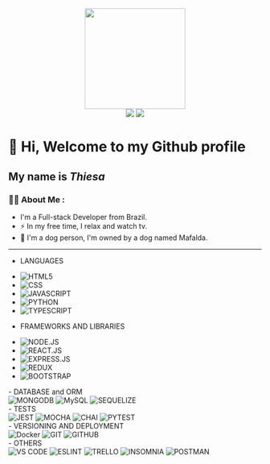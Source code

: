 <div align="center">
<img src="https://media.giphy.com/media/2aIRxJ8YitX04Am4kO/giphy.gif" width="200" height="200" />
  </div>
<div align="center">  
<a href="https://www.linkedin.com/in/thiesa-cesco" target="_blank"><img src="https://img.shields.io/badge/-LinkedIn-%230077B5?style=for-the-badge&logo=linkedin&logoColor=white" target="_blank"></a>  
<a href = "mailto:thiesa.c@gmail.com"><img src="https://img.shields.io/badge/Gmail-D14836?style=for-the-badge&logo=gmail&logoColor=white" target="_blank"></a>
</div>


# 👋 Hi, Welcome to my Github profile
## My name is *Thiesa*


### :woman_technologist: About Me :
- I'm a Full-stack Developer from Brazil.
- :zap: In my free time, I relax and watch tv.
- :dog: I'm a dog person, I'm owned by a dog named Mafalda.
---

- LANGUAGES
<ul>
  <li><img src="https://img.shields.io/badge/HTML5-E34F26?style=for-the-badge&logo=html5&logoColor=white" alt="HTML5"></li>
  <li><img src="https://img.shields.io/badge/CSS3-1572B6?style=for-the-badge&logo=css3&logoColor=white" alt="CSS"></li>
  <li><img src="https://img.shields.io/badge/JavaScript-F7DF1E?style=for-the-badge&logo=javascript&logoColor=black" alt="JAVASCRIPT"></li>
  <li><img src="https://img.shields.io/badge/Python-3776AB?style=for-the-badge&logo=python&logoColor=white" alt="PYTHON"></li>
  <li><img src="https://img.shields.io/badge/TypeScript-3178C6?style=for-the-badge&logo=typescript&logoColor=white" alt="TYPESCRIPT"></li>
</ul>

- FRAMEWORKS AND LIBRARIES
<ul>
  <li><img src="https://img.shields.io/badge/Node.js-339933?style=for-the-badge&logo=node.js&logoColor=black" alt="NODE.JS"></li>
  <li><img src="https://img.shields.io/badge/React-61DAFB?style=for-the-badge&logo=react&logoColor=black" alt="REACT.JS"></li>
  <li><img src="https://img.shields.io/badge/Express-000000?style=for-the-badge&logo=express&logoColor=white" alt="EXPRESS.JS"></li>
  <li><img src="https://img.shields.io/badge/Redux-764ABC?style=for-the-badge&logo=redux&logoColor=white" alt="REDUX"></li>
  <li><img src="https://img.shields.io/badge/Bootstrap-7952B3?style=for-the-badge&logo=bootstrap&logoColor=white" alt="BOOTSTRAP"></li>
</ul>
- DATABASE and ORM
<div>
  <img src="https://img.shields.io/badge/MongoDB-47A248?style=for-the-badge&logo=mongodb&logoColor=black" alt="MONGODB">
  <img src="https://img.shields.io/badge/MySQL-4479A1?style=for-the-badge&logo=mysql&logoColor=white" alt="MySQL">
  <img src="https://img.shields.io/badge/Sequelize-52B0E7?style=for-the-badge&logo=sequelize&logoColor=white" alt="SEQUELIZE">
</div>
- TESTS
<div>
  <img src="https://img.shields.io/badge/Jest-C21325?style=for-the-badge&logo=jest&logoColor=white" alt="JEST">
  <img src="https://img.shields.io/badge/Mocha-8D6748?style=for-the-badge&logo=mocha&logoColor=white" alt="MOCHA">
  <img src="https://img.shields.io/badge/Chai-A30701?style=for-the-badge&logo=chai&logoColor=white" alt="CHAI">
  <img src="https://img.shields.io/badge/Pytest-0A9EDC?style=for-the-badge&logo=pytest&logoColor=white" alt="PYTEST">
</div>
- VERSIONING AND DEPLOYMENT
<div>
 <img src="https://img.shields.io/badge/Docker-2496ED?style=for-the-badge&logo=docker&logoColor=white" alt="Docker">
 <img src="https://img.shields.io/badge/Git-F05032?style=for-the-badge&logo=git&logoColor=white" alt="GIT">
 <img src="https://img.shields.io/badge/GitHub-181717?style=for-the-badge&logo=github&logoColor=white" alt="GITHUB">
</div>
 - OTHERS
 <div>
  <img src="https://img.shields.io/badge/Visual_Studio_Code-007ACC?style=for-the-badge&logo=visualstudiocode&logoColor=white" alt="VS CODE">
  <img src="https://img.shields.io/badge/ESLint-4B32C3?style=for-the-badge&logo=eslint&logoColor=white" alt="ESLINT">
  <img src="https://img.shields.io/badge/Trello-0052CC?style=for-the-badge&logo=trello&logoColor=white" alt="TRELLO">
  <img src="https://img.shields.io/badge/Insomnia-4000BF?style=for-the-badge&logo=insomnia&logoColor=white" alt="INSOMNIA">
  <img src="https://img.shields.io/badge/Postman-FF6C37?style=for-the-badge&logo=postman&logoColor=white" alt="POSTMAN">
</div>




